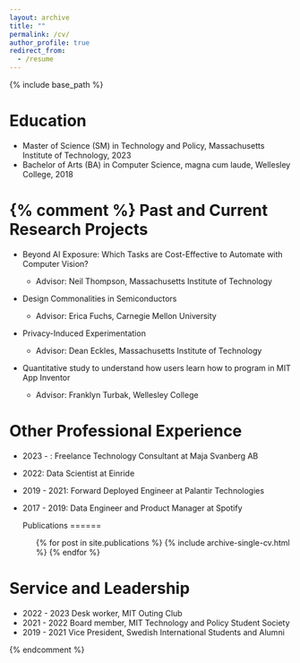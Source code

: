```yaml
---
layout: archive
title: ""
permalink: /cv/
author_profile: true
redirect_from:
  - /resume
---
```


{% include base_path %}

Education
======
* Master of Science (SM) in Technology and Policy, Massachusetts Institute of Technology, 2023
* Bachelor of Arts (BA) in Computer Science, magna cum laude, Wellesley College, 2018

{% comment %} 
Past and Current Research Projects
======

* Beyond AI Exposure: Which Tasks are Cost-Effective to Automate with Computer Vision?
  * Advisor: Neil Thompson, Massachusetts Institute of Technology

* Design Commonalities in Semiconductors
  * Advisor: Erica Fuchs, Carnegie Mellon University

* Privacy-Induced Experimentation
  * Advisor: Dean Eckles, Massachusetts Institute of Technology
  
* Quantitative study to understand how users learn how to program in MIT App Inventor
  * Advisor: Franklyn Turbak, Wellesley College

  
Other Professional Experience
======

* 2023 - : Freelance Technology Consultant at Maja Svanberg AB
* 2022: Data Scientist at Einride
* 2019 - 2021: Forward Deployed Engineer at Palantir Technologies 
* 2017 - 2019: Data Engineer and Product Manager at Spotify


  Publications
======
  <ul>{% for post in site.publications %}
    {% include archive-single-cv.html %}
  {% endfor %}</ul>
  
  
Service and Leadership
======

* 2022 - 2023 Desk worker, MIT Outing Club
* 2021 - 2022 Board member, MIT Technology and Policy Student Society
* 2019 - 2021 Vice President, Swedish International Students and Alumni


{% endcomment %} 
